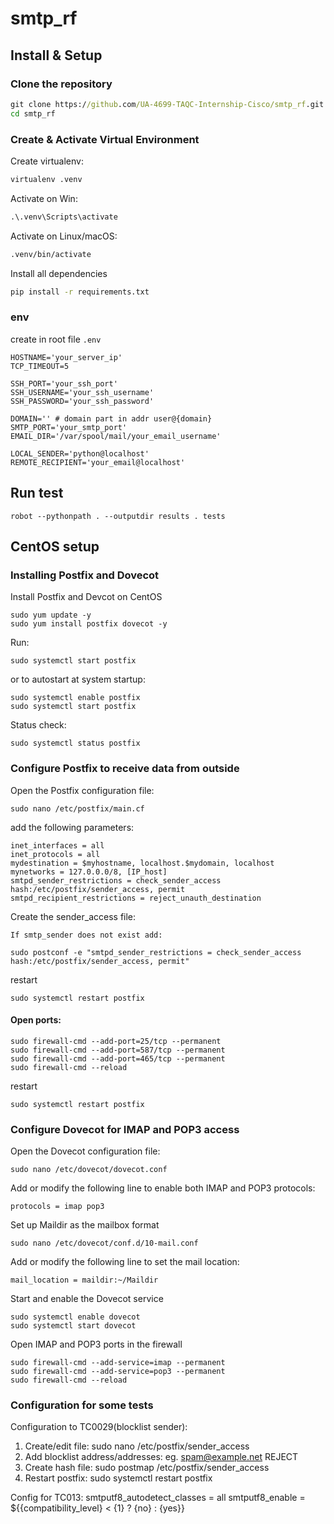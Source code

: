 # smtp_rf

## Install & Setup

### Clone the repository

```cmd
git clone https://github.com/UA-4699-TAQC-Internship-Cisco/smtp_rf.git
cd smtp_rf
```

### Create & Activate Virtual Environment

Create virtualenv:
```cmd
virtualenv .venv
```
Activate on Win:
```cmd
.\.venv\Scripts\activate
```
Activate on Linux/macOS:
```cmd
.venv/bin/activate
```

Install all dependencies
```cmd
pip install -r requirements.txt
```

### env

create in root file `.env`
```properties
HOSTNAME='your_server_ip'
TCP_TIMEOUT=5

SSH_PORT='your_ssh_port'
SSH_USERNAME='your_ssh_username'
SSH_PASSWORD='your_ssh_password'

DOMAIN='' # domain part in addr user@{domain}
SMTP_PORT='your_smtp_port'
EMAIL_DIR='/var/spool/mail/your_email_username'

LOCAL_SENDER='python@localhost'
REMOTE_RECIPIENT='your_email@localhost'
```

## Run test

```shell
robot --pythonpath . --outputdir results . tests
```


## CentOS setup

### Installing Postfix and Dovecot
Install Postfix and Devcot on CentOS
```shell
sudo yum update -y
sudo yum install postfix dovecot -y
```
Run: 

```shell
sudo systemctl start postfix
```

or to autostart at system startup:
```shell
sudo systemctl enable postfix
sudo systemctl start postfix
```
Status check:
```shell
sudo systemctl status postfix
```

### Configure Postfix to receive data from outside
Open the Postfix configuration file:
```shell
sudo nano /etc/postfix/main.cf
```
add the following parameters:
```text
inet_interfaces = all
inet_protocols = all
mydestination = $myhostname, localhost.$mydomain, localhost
mynetworks = 127.0.0.0/8, [IP_host]
smtpd_sender_restrictions = check_sender_access hash:/etc/postfix/sender_access, permit
smtpd_recipient_restrictions = reject_unauth_destination
```
Create the sender_access file:
```text
If smtp_sender does not exist add: 
```
```shell
sudo postconf -e "smtpd_sender_restrictions = check_sender_access hash:/etc/postfix/sender_access, permit"
```
restart 
```shell
sudo systemctl restart postfix
```
#### Open ports:

```shell
sudo firewall-cmd --add-port=25/tcp --permanent
sudo firewall-cmd --add-port=587/tcp --permanent
sudo firewall-cmd --add-port=465/tcp --permanent
sudo firewall-cmd --reload
```
restart 
```shell
sudo systemctl restart postfix
```

### Configure Dovecot for IMAP and POP3 access
Open the Dovecot configuration file:
```shell
sudo nano /etc/dovecot/dovecot.conf
```
Add or modify the following line to enable both IMAP and POP3 protocols:
```text
protocols = imap pop3
```
Set up Maildir as the mailbox format
```shell
sudo nano /etc/dovecot/conf.d/10-mail.conf
```
Add or modify the following line to set the mail location:
```text
mail_location = maildir:~/Maildir
```

Start and enable the Dovecot service
```shell
sudo systemctl enable dovecot
sudo systemctl start dovecot
```

Open IMAP and POP3 ports in the firewall
```shell
sudo firewall-cmd --add-service=imap --permanent
sudo firewall-cmd --add-service=pop3 --permanent
sudo firewall-cmd --reload
```


### Configuration for some tests
Configuration to TC0029(blocklist sender):
1. Create/edit file: sudo nano /etc/postfix/sender_access
2. Add blocklist address/addresses:  eg. spam@example.net REJECT
3. Create hash file:  sudo postmap /etc/postfix/sender_access
4.  Restart postfix: sudo systemctl restart postfix

Config for TC013:
smtputf8_autodetect_classes = all
smtputf8_enable = ${{compatibility_level} < {1} ? {no} : {yes}}